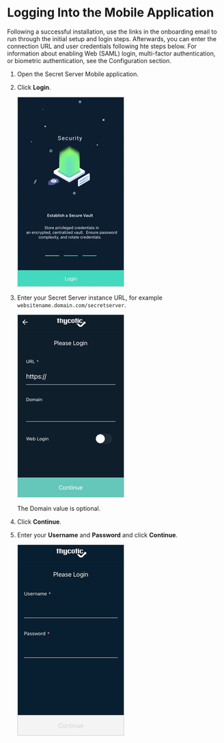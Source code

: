 [title]: # (Logging Into the Mobile Application)
[tags]: # (mobile,login)
[priority]: # (4)

# Logging Into the Mobile Application

Following a successful installation, use the links in the onboarding email to run through the initial setup and login steps. Afterwards, you can enter the connection URL and user credentials following hte steps below. For information about enabling Web (SAML) login, multi-factor authentication, or biometric authentication, see the Configuration section.

1. Open the Secret Server Mobile application.

1. Click __Login__.

   ![login](images/init-1.png "Initial Login screen")
1. Enter your Secret Server instance URL, for example `websitename.domain.com/secretserver`.

   ![URL](images/init-2.png "Enter URL prompt for initial setup")

   The Domain value is optional.

1. Click __Continue__.

1. Enter your __Username__ and __Password__ and click __Continue__.

   ![login](images/username-pwd.png "Initial Login screen")
